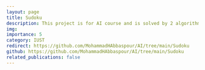 ```yaml
---
layout: page
title: Sudoku
description: This project is for AI course and is solved by 2 algorithms. BackTracking and CSP.
img: 
importance: 5
category: IUST
redirect: https://github.com/MohammadHAbbaspour/AI/tree/main/Sudoku
github: https://github.com/MohammadHAbbaspour/AI/tree/main/Sudoku
related_publications: false
---
```

